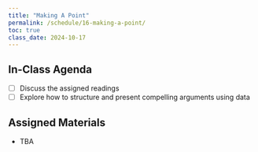 ```yaml
---
title: "Making A Point"
permalink: /schedule/16-making-a-point/
toc: true
class_date: 2024-10-17
---
```


## In-Class Agenda

- [ ] Discuss the assigned readings
- [ ] Explore how to structure and present compelling arguments using data

## Assigned Materials

- TBA